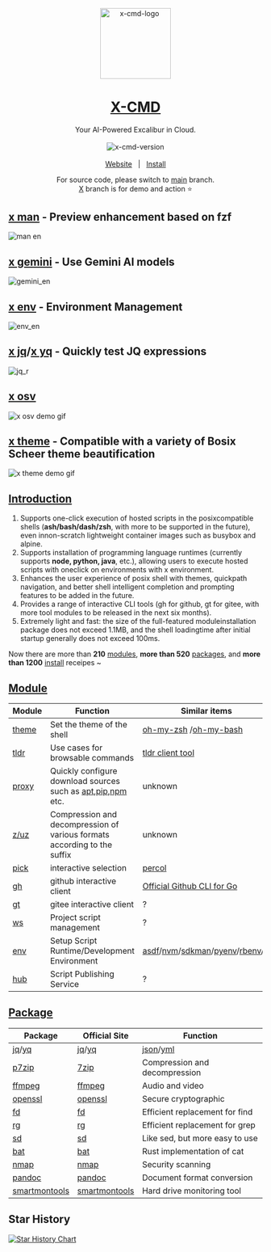 <p align="center">
    <a target="_blank" href="https://x-cmd.com/">
        <img src="https://user-images.githubusercontent.com/40693636/218274071-92a26d84-0550-4b90-a0ba-7d54118c56e1.png" alt="x-cmd-logo" width="140" hight="140">
    </a>
</p>

<h1 align="center"><a target="_blank" href="https://x-cmd.com/">X-CMD</a></h1>

<p align="center">Your AI-Powered Excalibur in Cloud.</p>

<p align="center">
  <a target="_blank" href="https://x-cmd.com/v">
    <img style="display:inline-block;margin:0.2em;" alt="x-cmd-version" src="https://img.shields.io/github/v/release/x-cmd/x-cmd?label=latest&labelColor=107fbc">
  </a>
</p>

<p align="center">
  <a target="_blank" href="https://x-cmd.com/">Website</a>
  &nbsp; | &nbsp;
  <a href="https://x-cmd.com/">Install</a>
</p>

<p align="center">
For <bold>source code</bold>, please switch to <a href="https://github.com/x-cmd/x-cmd/tree/main/mod">main</a> branch.
<br>
<a href="https://github.com/x-cmd/x-cmd/tree/X/README.md">X</a> branch is for demo and action ⭐
</p>

## [x man](https://x-cmd.com/mod/man) - Preview enhancement based on fzf

![man en](https://github.com/user-attachments/assets/3eefcc80-592f-4724-b910-1f0fe611d451)

## [x gemini](https://www.x-cmd.com/mod/gemini) - Use Gemini AI models

![gemini_en](https://github.com/user-attachments/assets/1c97706a-b56b-42c7-ab63-d3792b125558)

## [x env](https://www.x-cmd.com/pkg/) - Environment Management

![env_en](https://github.com/user-attachments/assets/6a9bbf9c-2f6b-4bd5-85dc-20aab408df4e)

## [x jq](https://x-cmd.com/mod/jq)/[x yq](https://x-cmd.com/mod/yq) - Quickly test JQ expressions

![jq_r](https://github.com/user-attachments/assets/87ea8277-b6d0-4140-ac48-f21e852c4714)

## [x osv](https://x-cmd.com/mod/osv)

![x osv demo gif](https://github.com/x-cmd/x-cmd/assets/40693636/f7c8c503-3d77-4939-8932-f2c03ed8f263)

## [x theme](https://x-cmd.com/theme) - Compatible with a variety of Bosix Scheer theme beautification

![x theme demo gif](https://user-images.githubusercontent.com/112856271/276805596-08998349-eda3-4107-93ff-61daade67032.gif)


## [Introduction](https://x-cmd.com)

1. Supports one-click execution of hosted scripts in the posixcompatible shells (**ash/bash/dash/zsh**, with more to be supported in the future), even innon-scratch lightweight container images such as busybox and alpine.
2. Supports installation of programming language runtimes (currently supports **node, python, java**, etc.), allowing users to execute hosted scripts with oneclick on environments with x environment.
3. Enhances the user experience of posix shell with themes, quickpath navigation, and better shell intelligent completion and prompting features to be added in the future.
4. Provides a range of interactive CLI tools (gh for github, gt for gitee, with more tool modules to be released in the next six months).
5. Extremely light and fast: the size of the full-featured moduleinstallation package does not exceed 1.1MB, and the shell loadingtime after initial startup generally does not exceed 100ms.

Now there are more than **210** [modules](https://x-cmd.com/mod), **more than 520** [packages](https://x-cmd.com/pkg), and **more than 1200** [install](https://www.x-cmd.com/install/) receipes ~

## [Module](https://x-cmd.com/mod/)

| Module | Function | Similar items |
| --- | --- | --- |
| [theme](https://x-cmd.com/mod/theme) | Set the theme of the shell  | [oh-my-zsh](https://ohmyz.sh/) /[oh-my-bash](https://ohmybash.nntoan.com/) |
| [tldr](https://x-cmd.com/mod/tldr) | Use cases for browsable commands  | [tldr client tool](https://github.com/tldr-pages/tldr) |
| [proxy](https://x-cmd.com/mod/proxy) |Quickly configure download sources such as [apt](https://pkgs.org/download/apt),[pip](https://pypi.org/project/pip/),[npm](https://www.npmjs.com/) etc. | unknown |
| [z/uz](https://x-cmd.com/mod/zuz) | Compression and decompression of various formats according to the suffix  | unknown |
| [pick](https://x-cmd.com/mod/pick) | interactive selection | [percol](https://github.com/mooz/percol) |
| [gh](https://x-cmd.com/mod/gh) | github interactive client  | [Official Github CLI for Go](https://cli.github.com/) |
| [gt](https://x-cmd.com/mod/gt) | gitee interactive client | ? |
| [ws](https://x-cmd.com/mod/ws) | Project script management | ? |
| [env](https://x-cmd.com/mod/env) | Setup Script Runtime/Development Environment  | [asdf](https://asdf-vm.com/)/[nvm](https://github.com/nvm-sh/nvm)/[sdkman](https://sdkman.io/)/[pyenv](https://github.com/pyenv/pyenv)/[rbenv](https://github.com/rbenv/rbenv)/... |
| [hub](https://x-cmd.com/mod/hub) | Script Publishing Service | ? |

## [Package](https://x-cmd.com/pkg/)

| Package | Official Site | Function |
| -- | -- | -- |
| [jq](https://x-cmd.com/pkg/jq)/[yq](https://x-cmd.com/pkg/yq) | [jq](https://stedolan.github.io/jq/)/[yq](https://github.com/mikefarah/yq) | [json](https://www.json.org/json-en.html)/[yml](https://yaml.org/) |
| [p7zip](https://x-cmd.com/pkg/7za) | [7zip](https://www.7-zip.org) | Compression and decompression |
| [ffmpeg](https://x-cmd.com/pkg/ffmpeg) | [ffmpeg](https://ffmpeg.org/) | Audio and video  |
| [openssl](https://x-cmd.com/pkg/openssl) | [openssl](https://www.openssl.org/) | Secure cryptographic |
| [fd](https://x-cmd.com/pkg/fd) | [fd](https://github.com/sharkdp/fd) | Efficient replacement for find|
| [rg](https://x-cmd.com/pkg/rg) | [rg](https://github.com/BurntSushi/ripgrep) | Efficient replacement for grep|
| [sd](https://x-cmd.com/pkg/sd) | [sd](https://github.com/chmln/sd) | Like sed, but more easy to use |
| [bat](https://x-cmd.com/pkg/bat) | [bat](https://github.com/sharkdp/bat) |Rust implementation of cat|
| [nmap](https://x-cmd.com/pkg/nmap) | [nmap](https://nmap.org/) | Security scanning |
| [pandoc](https://x-cmd.com/pkg/pandoc) | [pandoc](https://pandoc.org/) | Document format conversion |
| [smartmontools](https://x-cmd.com/pkg/smartctl) | [smartmontools](https://www.smartmontools.org/) | Hard drive monitoring tool   |


## Star History

[![Star History Chart](https://api.star-history.com/svg?repos=x-cmd/x-cmd&type=Date)](https://star-history.com/#x-cmd/x-cmd&Date)

